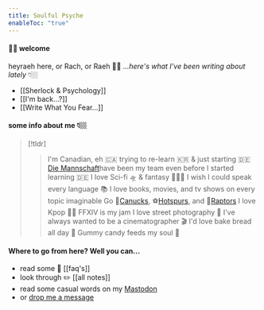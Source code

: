 ```yaml
---
title: Soulful Psyche
enableToc: "true"
---
```

#### 👋🏼 welcome

heyraeh here, or Rach, or Raeh 🤙🏼
*...here's what I've been writing about lately* 👇🏼
- [[Sherlock & Psychology]]
- [[I'm back...?]]
- [[Write What You Fear...]]

#### some info about me 👇🏼
> [!tldr] 
> > I'm Canadian, eh 🇨🇦
> trying to re-learn 🇰🇷 & just starting 🇩🇪
> [Die Mannschaft](https://simple.wikipedia.org/wiki/Germany_national_football_team)have been my team even before I started learning 🇩🇪
> I love Sci-fi 🛸 & fantasy 🧚🏻‍♂️ 
> I wish I could speak every language 📚
> I love books, movies, and tv shows on every topic imaginable
> Go 🏒[Canucks](https://www.nhl.com/canucks/), ⚽️[Hotspurs](https://www.tottenhamhotspur.com), and 🏀[Raptors](https://www.nba.com/raptors/)
> I love Kpop 🫶🏻
> FFXIV is my jam 
> I love street photography 📸
> I've always wanted to be a cinematographer 🎬
> I'd love bake bread all day 🥨
> Gummy candy feeds my soul 🍬


#### Where to go from here? Well you can... 
- read some 🧐 [[faq's]]
- look through ✏️ [[all notes]]
- read some casual words on my [Mastodon](https://mstdn.games/@craftykraken)
- or [drop me a message](tab:https://letterbird.co/heyraeh)





